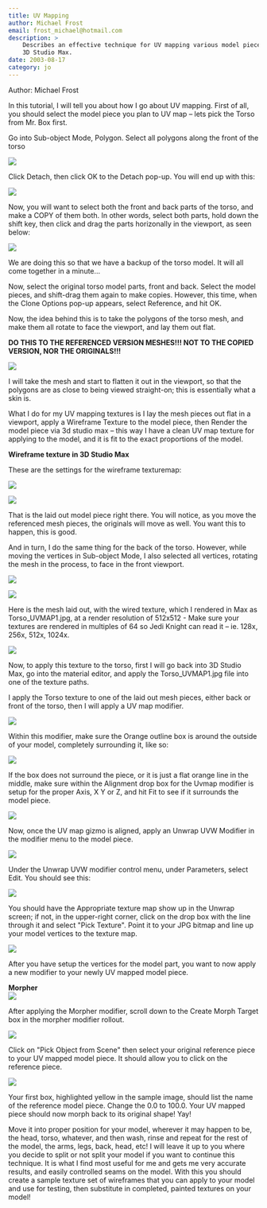 ```yaml
---
title: UV Mapping
author: Michael Frost
email: frost_michael@hotmail.com
description: >
    Describes an effective technique for UV mapping various model pieces using 
    3D Studio Max.
date: 2003-08-17
category: jo
---
```


Author: Michael Frost

In this tutorial, I will tell you about how I go about UV mapping. First
of all, you should select the model piece you plan to UV map – lets pick
the Torso from Mr. Box first.

Go into Sub-object Mode, Polygon. Select all polygons along the front of
the torso

[![](Image27.jpg)](Image27.jpg)

Click Detach, then click OK to the Detach pop-up. You will end up with
this:

[![](Image28.jpg)](Image28.jpg)

Now, you will want to select both the front and back parts of the torso,
and make a COPY of them both. In other words, select both parts, hold
down the shift key, then click and drag the parts horizonally in the
viewport, as seen below:

[![](Image29.jpg)](Image29.jpg)

We are doing this so that we have a backup of the torso model. It will
all come together in a minute…

Now, select the original torso model parts, front and back. Select the
model pieces, and shift-drag them again to make copies. However, this
time, when the Clone Options pop-up appears, select Reference, and hit
OK.

Now, the idea behind this is to take the polygons of the torso mesh, and
make them all rotate to face the viewport, and lay them out flat.

**DO THIS TO THE REFERENCED VERSION MESHES\!\!\! NOT TO THE COPIED
VERSION, NOR THE ORIGINALS\!\!\!**

[![](Image30.jpg)](Image30.jpg)

I will take the mesh and start to flatten it out in the viewport, so
that the polygons are as close to being viewed straight-on; this is
essentially what a skin is.

What I do for my UV mapping textures is I lay the mesh pieces out flat
in a viewport, apply a Wireframe Texture to the model piece, then Render
the model piece via 3d studio max – this way I have a clean UV map
texture for applying to the model, and it is fit to the exact
proportions of the model.

**Wireframe texture in 3D Studio Max**

These are the settings for the wireframe texturemap:

![](Image31.jpg)

[![](Image32.jpg)](Image32.jpg)

That is the laid out model piece right there. You will notice, as you
move the referenced mesh pieces, the originals will move as well. You
want this to happen, this is good.

And in turn, I do the same thing for the back of the torso. However,
while moving the vertices in Sub-object Mode, I also selected all
vertices, rotating the mesh in the process, to face in the front
viewport.

[![](Image33.jpg)](Image33.jpg)

[![](Image34.jpg)](Image34.jpg)

Here is the mesh laid out, with the wired texture, which I rendered in
Max as Torso\_UVMAP1.jpg, at a render resolution of 512x512 - Make sure
your textures are rendered in multiples of 64 so Jedi Knight can read it
– ie. 128x, 256x, 512x, 1024x.

![](Image35.jpg)

Now, to apply this texture to the torso, first I will go back into 3D
Studio Max, go into the material editor, and apply the Torso\_UVMAP1.jpg
file into one of the texture paths.

I apply the Torso texture to one of the laid out mesh pieces, either
back or front of the torso, then I will apply a UV map modifier.

![](Image36.jpg)

Within this modifier, make sure the Orange outline box is around the
outside of your model, completely surrounding it, like so:

![](Image37.jpg)

If the box does not surround the piece, or it is just a flat orange line
in the middle, make sure within the Alignment drop box for the Uvmap
modifier is setup for the proper Axis, X Y or Z, and hit Fit to see if
it surrounds the model piece.

![](Image38.jpg)

Now, once the UV map gizmo is aligned, apply an Unwrap UVW Modifier in
the modifier menu to the model piece.

![](Image39.jpg)

Under the Unwrap UVW modifier control menu, under Parameters, select
Edit. You should see this:

![](Image40.jpg)

You should have the Appropriate texture map show up in the Unwrap
screen; if not, in the upper-right corner, click on the drop box with
the line through it and select "Pick Texture". Point it to your JPG
bitmap and line up your model vertices to the texture map.

![](Image41.jpg)

After you have setup the vertices for the model part, you want to now
apply a new modifier to your newly UV mapped model piece.

**Morpher**  
![](Image42.jpg)

After applying the Morpher modifier, scroll down to the Create Morph
Target box in the morpher modifier rollout.

![](Image43.jpg)

Click on "Pick Object from Scene" then select your original reference
piece to your UV mapped model piece. It should allow you to click on the
reference piece.

![](Image44.jpg)

Your first box, highlighted yellow in the sample image, should list the
name of the reference model piece. Change the 0.0 to 100.0. Your UV
mapped piece should now morph back to its original shape\! Yay\!

Move it into proper position for your model, wherever it may happen to
be, the head, torso, whatever, and then wash, rinse and repeat for the
rest of the model, the arms, legs, back, head, etc\! I will leave it up
to you where you decide to split or not split your model if you want to
continue this technique. It is what I find most useful for me and gets
me very accurate results, and easily controlled seams on the model. With
this you should create a sample texture set of wireframes that you can
apply to your model and use for testing, then substitute in completed,
painted textures on your model\!
